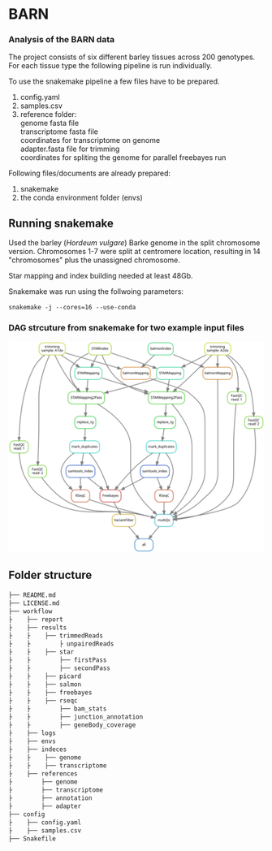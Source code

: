 # BARN

### Analysis of the BARN data
The project consists of six different barley tissues across 200 genotypes. For each tissue type the following pipeline is run individually.

To use the snakemake pipeline a few files have to be prepared.
1. config.yaml
2. samples.csv
3. reference folder:  
 genome fasta file  
 transcriptome fasta file  
 coordinates for transcriptome on genome  
 adapter.fasta file for trimming  
 coordinates for spliting the genome for parallel freebayes run

Following files/documents are already prepared:
1. snakemake
2. the conda environment folder (envs)


## Running snakemake
Used the barley (_Hordeum vulgare_) Barke genome in the split chromosome version. Chromosomes 1-7 were split at centromere location, resulting in 14 "chromosomes" plus the unassigned chromosome.

Star mapping and index building needed at least 48Gb.

Snakemake was run using the follwoing parameters:
```
snakemake -j --cores=16 --use-conda
```

### DAG strcuture from snakemake for two example input files

![DAG snakemake output](https://github.com/SchreiberM/BARN/blob/master/Pipeline/dag.svg)

## Folder structure

```
├── README.md
├── LICENSE.md
├── workflow
├    ├── report
├    ├── results
├    ├    ├── trimmedReads
├    ├        ├ unpairedReads
├    ├    ├── star
├    ├        ├── firstPass
├    ├        ├── secondPass
├    ├    ├── picard
├    ├    ├── salmon
├    ├    ├── freebayes
├    ├    ├── rseqc
├    ├        ├── bam_stats
├    ├        ├── junction_annotation
├    ├        ├── geneBody_coverage   
├    ├── logs
├    ├── envs
├    ├── indeces
├    ├    ├── genome
├    ├    ├── transcriptome
├    ├── references
├        ├── genome
├        ├── transcriptome
├        ├── annotation
├        ├── adapter
├── config
├    ├── config.yaml
├    ├── samples.csv
├── Snakefile
```


